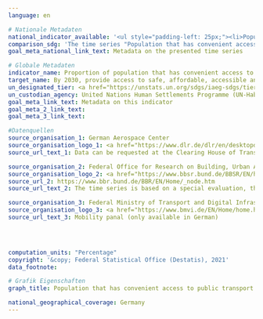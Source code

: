 ```yaml
---
language: en    

# Nationale Metadaten    
national_indicator_available: '<ul style="padding-left: 25px;"><li>Population that has convenient access to public transport (within 500 meters)</li> <li> Population that has convenient access to public transport (within 10 minutes walking distance)</li></ul>'    
comparison_sdg: 'The time series "Population that has convenient access to public transport (within 500 meters)" is compliant with the global metadata. The time series "Population that has convenient access to public transport (within 10 minutes walking distance)" provides additional information.'    
goal_meta_national_link_text: Metadata on the presented time series    

# Globale Metadaten    
indicator_name: Proportion of population that has convenient access to public transport, by sex, age and persons with disabilities    
target_name: By 2030, provide access to safe, affordable, accessible and sustainable transport systems for all, improving road safety, notably by expanding public transport, with special attention to the needs of those in vulnerable situations, women, children, persons with disabilities and older persons    
un_designated_tier: <a href="https://unstats.un.org/sdgs/iaeg-sdgs/tier-classification/" title="Click here for more information on the UN tier classification."  target="_blank">Tier II</a>    
un_custodian_agency: United Nations Human Settlements Programme (UN-Habitat)    
goal_meta_link_text: Metadata on this indicator    
goal_meta_2_link_text:     
goal_meta_3_link_text:     

#Datenquellen
source_organisation_1: German Aerospace Center
source_organisation_logo_1: <a href="https://www.dlr.de/dlr/en/desktopdefault.aspx/tabid-10002/"><img src="https://g205sdgs.github.io/sdg-indicators/public/OrgImgEn/dlr.png" alt="Logo dlr" style="height:60px; width:148px" /></a>
source_url_text_1: Data can be requested at the Clearing House of Transport Data at the German Aerospace Centre

source_organisation_2: Federal Office for Research on Building, Urban Affairs and Spatial Development
source_organisation_logo_2: <a href="https://www.bbsr.bund.de/BBSR/EN/home/_node.html"><img src="https://g205sdgs.github.io/sdg-indicators/public/OrgImgEn/bbsr.png" alt="Logo bbsr" style="height:60px; width:148px" /></a>
source_url_2: https://www.bbr.bund.de/BBR/EN/Home/_node.htm
source_url_text_2: The time series is based on a special evaluation, therefore a direct link to data is not available.

source_organisation_3: Federal Ministry of Transport and Digital Infrastructure
source_organisation_logo_3: <a href="https://www.bmvi.de/EN/Home/home.html"><img src="https://g205sdgs.github.io/sdg-indicators/public/OrgImgEn/bmvi.png" alt="Logo bmvi" style="height:60px; width:148px" /></a>
source_url_text_3: Mobility panal (only available in German)



    
computation_units: "Percentage"    
copyright: '&copy; Federal Statistical Office (Destatis), 2021'    
data_footnote:     

# Grafik Eigenschaften    
graph_title: Population that has convenient access to public transport    

national_geographical_coverage: Germany    
---
```


<span></span>